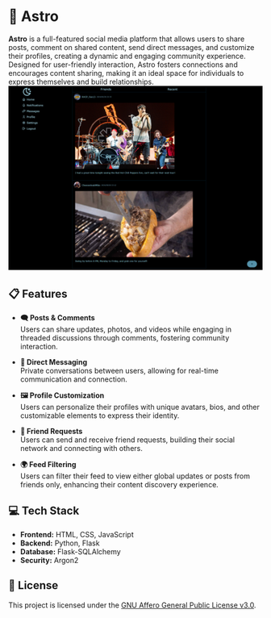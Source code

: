 # 🌌 Astro
**Astro** is a full-featured social media platform that allows users to share posts, comment on shared content, send direct messages, and customize their profiles, creating a dynamic and engaging community experience. Designed for user-friendly interaction, Astro fosters connections and encourages content sharing, making it an ideal space for individuals to express themselves and build relationships.
![Showcase](./static/images/required/Showcase.png)

## 📋 Features
- **🗨️ Posts & Comments**  
  Users can share updates, photos, and videos while engaging in threaded discussions through comments, fostering community interaction.

- **📩 Direct Messaging**  
  Private conversations between users, allowing for real-time communication and connection.

- **🖼️ Profile Customization**  
  Users can personalize their profiles with unique avatars, bios, and other customizable elements to express their identity.

- **🤝 Friend Requests**  
  Users can send and receive friend requests, building their social network and connecting with others.

- **🌍 Feed Filtering**  
  Users can filter their feed to view either global updates or posts from friends only, enhancing their content discovery experience.

## 💻 Tech Stack
- **Frontend:** HTML, CSS, JavaScript
- **Backend:** Python, Flask
- **Database:** Flask-SQLAlchemy
- **Security:** Argon2

## 📜 License
This project is licensed under the [GNU Affero General Public License v3.0](https://choosealicense.com/licenses/agpl-3.0/).